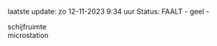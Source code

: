 laatste update: 
zo 12-11-2023  9:34   uur 
Status: FAALT - geel - 
<div class="service Y">schijfruimte</div><div class="service Y">microstation</div>